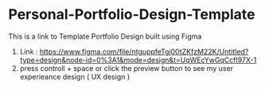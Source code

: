 # Personal-Portfolio-Design-Template
This is a link to Template Portfolio Design built using Figma
1) Link : https://www.figma.com/file/ntguppfeTgj00tZKfzM22K/Untitled?type=design&node-id=0%3A1&mode=design&t=UqWEcYwGqCcfI97X-1
2) press controll + space or click the preview button to see my user experieance design ( UX design )

